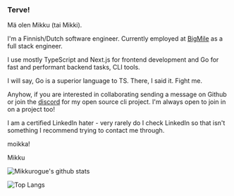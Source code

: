 ### Terve!

Mä olen Mikku (tai Mikki).

I'm a Finnish/Dutch software engineer. Currently employed at [BigMile](https://www.bigmile.eu) as a full stack engineer.

I use mostly TypeScript and Next.js for frontend development and Go for fast and performant backend tasks, CLI tools.

I will say, Go is a superior language to TS. There, I said it. Fight me.

Anyhow, if you are interested in collaborating sending a message on Github or join the [discord](https://discord.gg/sjuAavPyQt) for my open source cli project. I'm always open to join in on a project too!

I am a certified LinkedIn hater - very rarely do I check LinkedIn so that isn't something I recommend trying to contact me through.

moikka!

Mikku

![Mikkurogue's github stats](https://github-readme-stats.vercel.app/api?username=mikkurogue&theme=rose_pine&show_icons=true)

![Top Langs](https://github-readme-stats.vercel.app/api/top-langs/?username=mikkurogue&layout=compact&theme=rose_pine)

<!--
**Mikkelzu/mikkelzu** is a ✨ _special_ ✨ repository because its `README.md` (this file) appears on your GitHub profile.

Here are some ideas to get you started:

- 🔭 I’m currently working on ...
- 🌱 I’m currently learning ...
- 👯 I’m looking to collaborate on ...
- 🤔 I’m looking for help with ...
- 💬 Ask me about ...
- 📫 How to reach me: ...
- 😄 Pronouns: ...
- ⚡ Fun fact: ...
-->
